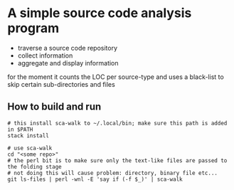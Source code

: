 # A simple source code analysis program

- traverse a source code repository
- collect information
- aggregate and display information

for the moment it counts the LOC per source-type and uses a black-list
to skip certain sub-directories and files

## How to build and run

```shell
# this install sca-walk to ~/.local/bin; make sure this path is added in $PATH
stack install

# use sca-walk
cd "<some repo>"
# the perl bit is to make sure only the text-like files are passed to the folding stage
# not doing this will cause problem: directory, binary file etc...
git ls-files | perl -wnl -E 'say if (-f $_)' | sca-walk

```

